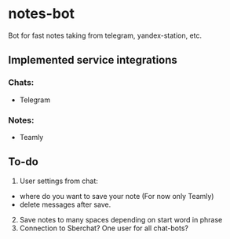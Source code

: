 # notes-bot
Bot for fast notes taking from telegram, yandex-station, etc.

## Implemented service integrations
### Chats:
- Telegram
### Notes:
- Teamly

## To-do
1. User settings from chat:
  - where do you want to save your note (For now only Teamly)
  - delete messages after save.
2. Save notes to many spaces depending on start word in phrase
3. Connection to Sberchat? One user for all chat-bots?
